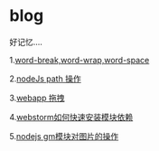 blog
====

好记忆....

1.<a href="https://github.com/superquestion/blog/blob/master/word-break.txt">word-break,word-wrap,word-space</a>

2.<a href="https://github.com/superquestion/blog/issues/1">nodeJs path 操作</a>

3.<a href="https://github.com/superquestion/blog/issues/2">webapp 拖拽</a>

4.<a href="https://github.com/superquestion/blog/issues/3">webstorm如何快速安装模块依赖</a>

5.<a href="https://github.com/superquestion/blog/issues/4">nodejs gm模块对图片的操作</a>
